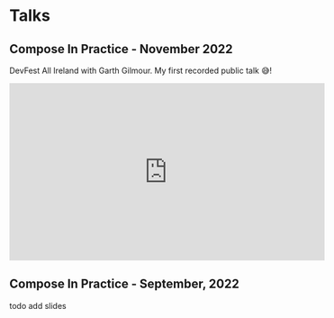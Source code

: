 #  Talks

## Compose In Practice - November 2022
DevFest All Ireland with Garth Gilmour. My first recorded public talk 😅!

<iframe width="560" height="315" src="https://www.youtube.com/embed/0rnr4RF2lNo?si=9nTsh6PvFfDip6f0" title="YouTube video player" frameborder="0" allow="accelerometer; autoplay; clipboard-write; encrypted-media; gyroscope; picture-in-picture; web-share" allowfullscreen></iframe>

## Compose In Practice - September, 2022

todo add slides


